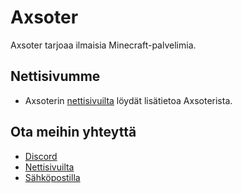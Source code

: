 # Axsoter
Axsoter tarjoaa ilmaisia Minecraft-palvelimia.

## Nettisivumme
- Axsoterin [nettisivuilta](https://axsoter.com) löydät lisätietoa Axsoterista.

## Ota meihin yhteyttä
- [Discord](https://discord.gg/F9fQz8FPHc)
- [Nettisivuilta](https://axsoter.com)
- [Sähköpostilla](mailto:contact@axsoter.com)

